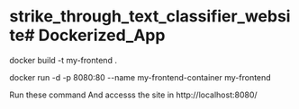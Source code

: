 # strike_through_text_classifier_website# Dockerized_App
docker build -t my-frontend .  

docker run -d -p 8080:80 --name my-frontend-container my-frontend  

Run these command And accesss the site in http://localhost:8080/

